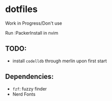 # dotfiles

Work in Progress/Don't use



Run :PackerInstall in nvim




## TODO:
- install `codelldb` through merlin upon first start

## Dependencies:
- `fzf`: fuzzy finder
- Nerd Fonts
